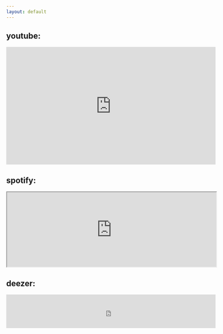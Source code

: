 ```yaml
---
layout: default
---
```


## youtube:
<iframe width="560" height="315" src="https://www.youtube.com/embed/ZUc9ZQHBazg?list=PL7smZQW3puyY7oWHo3kXcNel8SNSLERJU" frameborder="0" allow="accelerometer; autoplay; encrypted-media; gyroscope; picture-in-picture" allowfullscreen></iframe>

<br>

## spotify:
<iframe src="https://open.spotify.com/artist/4YDmV7HfHNlwXBnoLkLrrd" width="560" height="200" frameborder="360" allowtransparency="true" allow="encrypted-media"></iframe>

<br>

## deezer:
<iframe scrolling="no" frameborder="0" allowTransparency="true" src="https://www.deezer.com/plugins/player?format=classic&autoplay=false&playlist=true&width=560&height=350&color=161212&layout=dark&size=medium&type=tracks&id=888597222&app_id=1" width="560" height="90"></iframe>

<br>
